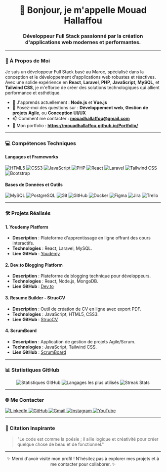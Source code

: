 <h1 align="center">👋 Bonjour, je m'appelle Mouad Hallaffou</h1>
<h3 align="center">Développeur Full Stack passionné par la création d'applications web modernes et performantes.</h3>

---

### 🚀 À Propos de Moi
Je suis un développeur Full Stack basé au Maroc, spécialisé dans la conception et le développement d'applications web robustes et réactives. Avec une solide expérience en **React**, **Laravel**, **PHP**, **JavaScript**, **MySQL**, et **Tailwind CSS**, je m'efforce de créer des solutions technologiques qui allient performance et esthétique.

- 🌱 J'apprends actuellement : **Node.js** et **Vue.js**
- 💬 Posez-moi des questions sur : **Développement web**, **Gestion de projets Agile**, ou **Conception UI/UX**
- 📫 Comment me contacter : **mouadhallaffou@gmail.com**
- 🔗 Mon portfolio : **https://mouadhallaffou.github.io/Portfolio/**

---

### 💻 Compétences Techniques

#### Langages et Frameworks
<p align="left">
  <img src="https://img.shields.io/badge/HTML5-E34F26?style=for-the-badge&logo=html5&logoColor=white" alt="HTML5" />
  <img src="https://img.shields.io/badge/CSS3-1572B6?style=for-the-badge&logo=css3&logoColor=white" alt="CSS3" />
  <img src="https://img.shields.io/badge/JavaScript-F7DF1E?style=for-the-badge&logo=javascript&logoColor=black" alt="JavaScript" />
  <img src="https://img.shields.io/badge/PHP-777BB4?style=for-the-badge&logo=php&logoColor=white" alt="PHP" />
  <img src="https://img.shields.io/badge/React-20232A?style=for-the-badge&logo=react&logoColor=61DAFB" alt="React" />
  <img src="https://img.shields.io/badge/Laravel-FF2D20?style=for-the-badge&logo=laravel&logoColor=white" alt="Laravel" />
  <img src="https://img.shields.io/badge/Tailwind_CSS-38B2AC?style=for-the-badge&logo=tailwind-css&logoColor=white" alt="Tailwind CSS" />
  <img src="https://img.shields.io/badge/Bootstrap-563D7C?style=for-the-badge&logo=bootstrap&logoColor=white" alt="Bootstrap" />
</p>

#### Bases de Données et Outils
<p align="left">
  <img src="https://img.shields.io/badge/MySQL-005C84?style=for-the-badge&logo=mysql&logoColor=white" alt="MySQL" />
  <img src="https://img.shields.io/badge/PostgreSQL-316192?style=for-the-badge&logo=postgresql&logoColor=white" alt="PostgreSQL" />
  <img src="https://img.shields.io/badge/Git-F05032?style=for-the-badge&logo=git&logoColor=white" alt="Git" />
  <img src="https://img.shields.io/badge/GitHub-100000?style=for-the-badge&logo=github&logoColor=white" alt="GitHub" />
  <img src="https://img.shields.io/badge/Docker-2496ED?style=for-the-badge&logo=docker&logoColor=white" alt="Docker" />
  <img src="https://img.shields.io/badge/Figma-F24E1E?style=for-the-badge&logo=figma&logoColor=white" alt="Figma" />
  <img src="https://img.shields.io/badge/Jira-0052CC?style=for-the-badge&logo=jira&logoColor=white" alt="Jira" />
  <img src="https://img.shields.io/badge/Trello-0052CC?style=for-the-badge&logo=trello&logoColor=white" alt="Trello" />
</p>

---

### 🛠️ Projets Réalisés

#### 1. **Youdemy Platform**
- **Description** : Plateforme d'apprentissage en ligne offrant des cours interactifs.
- **Technologies** : React, Laravel, MySQL.
- **Lien GitHub** : [Youdemy](https://github.com/MouadHallaffou/Youdemy)

#### 2. **Dev.to Blogging Platform**
- **Description** : Plateforme de blogging technique pour développeurs.
- **Technologies** : React, Node.js, MongoDB.
- **Lien GitHub** : [Dev.to](https://github.com/MouadHallaffou/Dev.to)

#### 3. **Resume Builder - StruoCV**
- **Description** : Outil de création de CV en ligne avec export PDF.
- **Technologies** : JavaScript, HTML5, CSS3.
- **Lien GitHub** : [StruoCV](https://github.com/MouadHallaffou/Resume_Builder_StruoCV)

#### 4. **ScrumBoard**
- **Description** : Application de gestion de projets Agile/Scrum.
- **Technologies** : JavaScript, Tailwind CSS.
- **Lien GitHub** : [ScrumBoard](https://github.com/MouadHallaffou/YoucodeScrum-Board)

---

### 📊 Statistiques GitHub

<p align="center">
  <img src="https://github-readme-stats.vercel.app/api?username=MouadHallaffou&show_icons=true&theme=radical" alt="Statistiques GitHub" />
  <img src="https://github-readme-stats.vercel.app/api/top-langs/?username=MouadHallaffou&layout=compact&theme=radical" alt="Langages les plus utilisés" />
  <img src="https://streak-stats.demolab.com?user=MouadHallaffou&theme=radical" alt="Streak Stats" />
</p>

---

### 🌐 Me Contacter

<p align="left">
  <a href="https://www.linkedin.com/in/hallaffou-mouad-763409200/" target="_blank">
    <img src="https://img.shields.io/badge/LinkedIn-0077B5?style=for-the-badge&logo=linkedin&logoColor=white" alt="LinkedIn" />
  </a>
  <a href="https://github.com/MouadHallaffou" target="_blank">
    <img src="https://img.shields.io/badge/GitHub-100000?style=for-the-badge&logo=github&logoColor=white" alt="GitHub" />
  </a>
  <a href="mailto:mouadhallaffou@gmail.com">
    <img src="https://img.shields.io/badge/Gmail-D14836?style=for-the-badge&logo=gmail&logoColor=white" alt="Gmail" />
  </a>
  <a href="https://www.instagram.com/invites/contact/?i=1leifo22sgv82&utm_content=plkjh8q" target="_blank">
    <img src="https://img.shields.io/badge/Instagram-E4405F?style=for-the-badge&logo=instagram&logoColor=white" alt="Instagram" />
  </a>
  <a href="https://www.youtube.com/@CodingChampions" target="_blank">
    <img src="https://img.shields.io/badge/YouTube-FF0000?style=for-the-badge&logo=youtube&logoColor=white" alt="YouTube" />
  </a>
</p>

---

### 📜 Citation Inspirante
> "Le code est comme la poésie ; il allie logique et créativité pour créer quelque chose de beau et de fonctionnel."

---

<p align="center">✨ Merci d'avoir visité mon profil ! N'hésitez pas à explorer mes projets et à me contacter pour collaborer. ✨</p>

